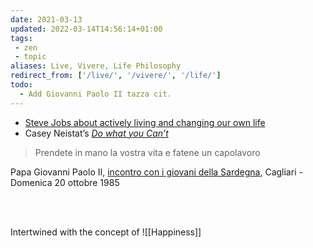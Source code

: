 ```yaml
---
date: 2021-03-13
updated: 2022-03-14T14:56:14+01:00
tags:
 - zen
 - topic
aliases: Live, Vivere, Life Philosophy
redirect_from: ['/live/', '/vivere/', '/life/']
todo:
  - Add Giovanni Paolo II tazza cit.
---
```

- [Steve Jobs about actively living and changing our own life](https://youtu.be/kYfNvmF0Bqw 'Steve Jobs Secrets of Life')
- Casey Neistat’s [*Do what you Can’t*](https://youtu.be/jG7dSXcfVqE 'DO WHAT YOU CAN’T')

> Prendete in mano la vostra vita e fatene un capolavoro

<p class='cite'>Papa Giovanni Paolo II, <a href='https://www.vatican.va/content/john-paul-ii/it/speeches/1985/october/documents/hf_jp-ii_spe_19851020_giovani-cagliari.html'  target='_blank' title='Visita Pastorale in Sardegna: Incontro con i giovani della Sardegna (20 ottobre 1985) | Giovanni Paolo II'>incontro con i giovani della Sardegna</a>, Cagliari - Domenica 20 ottobre 1985</p>

<br>
<br>

Intertwined with the concept of ![[Happiness]]
